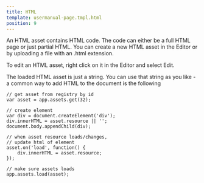 ```yaml
---
title: HTML
template: usermanual-page.tmpl.html
position: 9
---
```


An HTML asset contains HTML code. The code can either be a full HTML page or just partial HTML. You can create a new HTML asset in the Editor or by uploading a file with an .html extension.

To edit an HTML asset, right click on it in the Editor and select Edit.

The loaded HTML asset is just a string. You can use that string as you like - a common way to add HTML to the document is the following

```
// get asset from registry by id
var asset = app.assets.get(32);

// create element
var div = document.createElement('div');
div.innerHTML = asset.resource || '';
document.body.appendChild(div);

// when asset resource loads/changes,
// update html of element
asset.on('load', function() {
    div.innerHTML = asset.resource;
});

// make sure assets loads
app.assets.load(asset);
```

